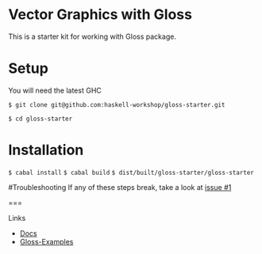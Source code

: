 # Vector Graphics with Gloss

This is a starter kit for working with Gloss package.


# Setup

You will need the latest GHC

`$ git clone git@github.com:haskell-workshop/gloss-starter.git`

`$ cd gloss-starter`

# Installation

`$ cabal install`
`$ cabal build`
`$ dist/built/gloss-starter/gloss-starter`

#Troubleshooting
If any of these steps break, take a look at [issue #1](https://github.com/haskell-workshop/gloss-starter/issues/1)


===

Links

* [Docs](http://hackage.haskell.org/package/gloss)
* [Gloss-Examples](http://gloss.ouroborus.net/)
